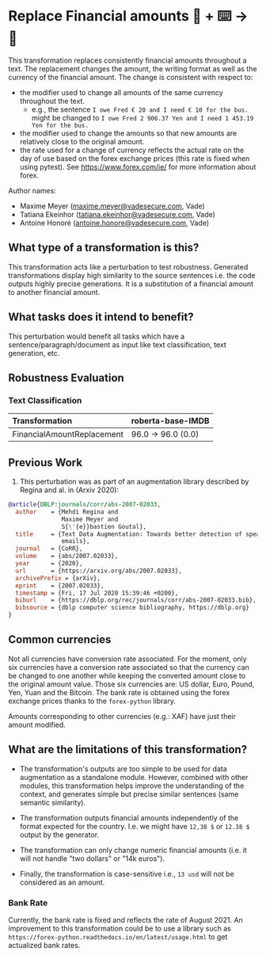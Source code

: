 # Replace Financial amounts 🦎  + ⌨️ → 🐍
This transformation replaces consistently financial amounts throughout a text.
The replacement changes the amount, the writing format as well as the currency of the financial amount.
The change is consistent with respect to:
- the modifier used to change all amounts of the same currency throughout the text.
  - e.g., the sentence `I owe Fred € 20 and I need € 10 for the bus.` might be changed to `I owe Fred 2 906.37 Yen and I need 1 453.19 Yen for the bus.`
- the modifier used to change the amounts so that new amounts are relatively close to the original amount.
- the rate used for a change of currency reflects the actual rate on the day of use based on the forex exchange prices (this rate is fixed when using pytest).
See https://www.forex.com/ie/ for more information about forex.

Author names:
- Maxime Meyer (maxime.meyer@vadesecure.com, Vade)
- Tatiana Ekeinhor (tatiana.ekeinhor@vadesecure.com, Vade)
- Antoine Honoré (antoine.honore@vadesecure.com, Vade)

## What type of a transformation is this?
This transformation acts like a perturbation to test robustness. Generated transformations display high similarity to the 
source sentences i.e. the code outputs highly precise generations. It is a substitution of a financial amount to another financial amount. 

## What tasks does it intend to benefit?
This perturbation would benefit all tasks which have a sentence/paragraph/document as input like text classification, 
text generation, etc. 

## Robustness Evaluation

### Text Classification

| Transformation                   | roberta-base-IMDB   |
|:---------------------------------|:--------------------|
| FinancialAmountReplacement       | 96.0 -> 96.0 (0.0)  |

## Previous Work
1) This perturbation was as part of an augmentation library described by Regina and al. in (Arxiv 2020):
```bibtex
@article{DBLP:journals/corr/abs-2007-02033,
  author    = {Mehdi Regina and
               Maxime Meyer and
               S{\'{e}}bastien Goutal},
  title     = {Text Data Augmentation: Towards better detection of spear-phishing
               emails},
  journal   = {CoRR},
  volume    = {abs/2007.02033},
  year      = {2020},
  url       = {https://arxiv.org/abs/2007.02033},
  archivePrefix = {arXiv},
  eprint    = {2007.02033},
  timestamp = {Fri, 17 Jul 2020 15:39:46 +0200},
  biburl    = {https://dblp.org/rec/journals/corr/abs-2007-02033.bib},
  bibsource = {dblp computer science bibliography, https://dblp.org}
}
```

## Common currencies
Not all currencies have conversion rate associated. For the moment, only six currencies have a conversion rate associated so that the currency can be changed to one another while keeping the converted amount close to the original amount value.
Those six currencies are: US dollar, Euro, Pound, Yen, Yuan and the Bitcoin.
The bank rate is obtained using the forex exchange prices thanks to the `forex-python` library.

Amounts corresponding to other currencies (e.g.: XAF) have just their amount modified.

## What are the limitations of this transformation?

- The transformation's outputs are too simple to be used for data augmentation as a standalone module.
However, combined with other modules, this transformation helps improve the understanding of the context, and generates simple but precise similar sentences (same semantic similarity).

- The transformation outputs financial amounts independently of the format expected for the country.
I.e. we might have `12,38 $` or `12.38 $` output by the generator.

- The transformation can only change numeric financial amounts (i.e. it will not handle "two dollars" or "14k euros").

- Finally, the transformation is case-sensitive i.e., `13 usd` will not be considered as an amount.

### Bank Rate

Currently, the bank rate is fixed and reflects the rate of August 2021.
An improvement to this transformation could be to use a library such as `https://forex-python.readthedocs.io/en/latest/usage.html` to get actualized bank rates.
